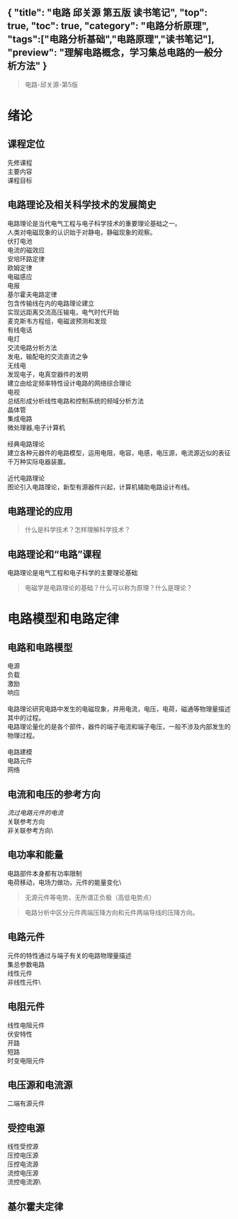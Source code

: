 {
"title": "电路 邱关源 第五版 读书笔记",
"top": true,
"toc": true,
"category": "电路分析原理",
"tags":["电路分析基础","电路原理","读书笔记"],
"preview": "理解电路概念，学习集总电路的一般分析方法"
}
---

> 电路-邱关源-第5版

# 绪论
## 课程定位
先修课程\
主要内容\
课程目标
## 电路理论及相关科学技术的发展简史
电路理论是当代电气工程与电子科学技术的重要理论基础之一。\
人类对电磁现象的认识始于对静电，静磁现象的观察。\
伏打电池\
电流的磁效应\
安培环路定律\
欧姆定律\
电磁感应\
电报\
基尔霍夫电路定律\
包含传输线在内的电路理论建立\
实现远距离交流高压输电，电气时代开始\
麦克斯韦方程组，电磁波预测和发现\
有线电话\
电灯\
交流电路分析方法\
发电，输配电的交流直流之争\
无线电\
发现电子，电真空器件的发明\
建立由给定频率特性设计电路的网络综合理论\
电视\
总结形成分析线性电路和控制系统的频域分析方法\
晶体管\
集成电路\
微处理器,电子计算机\
\
经典电路理论\
建立各种元器件的电路模型，运用电阻，电容，电感，电压源，电流源近似的表征千万种实际电器装置。\
\
近代电路理论\
图论引入电路理论，新型有源器件兴起，计算机辅助电路设计布线。
## 电路理论的应用
> 什么是科学技术？怎样理解科学技术？

## 电路理论和“电路”课程
电路理论是电气工程和电子科学的主要理论基础
> 电磁学是电路理论的基础？什么可以称为原理？什么是理论？

# 电路模型和电路定律
## 电路和电路模型
电源\
负载\
激励\
响应\
\
 电路理论研究电路中发生的电磁现象，并用电流，电压，电荷，磁通等物理量描述其中的过程。\
 电路理论量化的是各个部件，器件的端子电流和端子电压，一般不涉及内部发生的物理过程。\
\
电路建模\
电路元件\
网络
## 电流和电压的参考方向
*流过电路元件的电流*\
关联参考方向\
非关联参考方向\
## 电功率和能量
电路部件本身都有功率限制\
电荷移动，电场力做功，元件的能量变化\
> 无源元件等电势，无所谓正负极（高低电势点）

> 电路分析中区分元件两端压降方向和元件两端导线的压降方向。

## 电路元件
元件的特性通过与端子有关的电路物理量描述\
集总参数电路\
线性元件\
非线性元件\
## 电阻元件
线性电阻元件\
伏安特性\
开路\
短路\
时变电阻元件
## 电压源和电流源
二端有源元件
## 受控电源
线性受控源\
压控电压源\
压控电流源\
流控电压源\
流控电流源\
## 基尔霍夫定律

